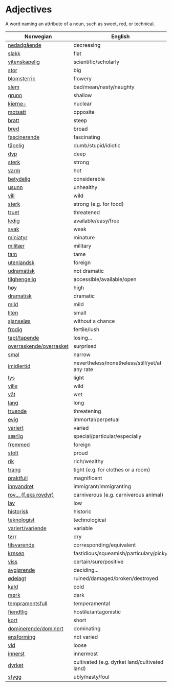 # Adjectives

A word naming an attribute of a noun, such as sweet, red, or technical.

| Norwegian | English |
| --- | --- |
| [nedadgående](https://www.ordnett.no/search?language=no&phrase=nedadgående) | decreasing |
| [slakk](https://www.ordnett.no/search?language=no&phrase=slakk) | flat |
| [vitenskapelig](https://www.ordnett.no/search?language=no&phrase=vitenskapelig) | scientific/scholarly |
| [stor](https://www.ordnett.no/search?language=no&phrase=stor) | big |
| [blomsterrik](https://www.ordnett.no/search?language=no&phrase=blomsterrik) | flowery |
| [slem](https://www.ordnett.no/search?language=no&phrase=slem) | bad/mean/nasty/naughty |
| [grunn](https://www.ordnett.no/search?language=no&phrase=grunn) | shallow |
| [kjerne-](https://www.ordnett.no/search?language=no&phrase=kjerne-) | nuclear |
| [motsatt](https://www.ordnett.no/search?language=no&phrase=motsatt) | opposite |
| [bratt](https://www.ordnett.no/search?language=no&phrase=bratt) | steep |
| [bred](https://www.ordnett.no/search?language=no&phrase=bred) | broad |
| [fascinerende](https://www.ordnett.no/search?language=no&phrase=fascinerende) | fascinating |
| [tåpelig](https://www.ordnett.no/search?language=no&phrase=tåpelig) | dumb/stupid/idiotic |
| [dyp](https://www.ordnett.no/search?language=no&phrase=dyp) | deep |
| [sterk](https://www.ordnett.no/search?language=no&phrase=sterk) | strong |
| [varm](https://www.ordnett.no/search?language=no&phrase=varm) | hot |
| [betydelig](https://www.ordnett.no/search?language=no&phrase=betydelig) | considerable |
| [usunn](https://www.ordnett.no/search?language=no&phrase=usunn) | unhealthy |
| [vill](https://www.ordnett.no/search?language=no&phrase=vill) | wild |
| [sterk](https://www.ordnett.no/search?language=no&phrase=sterk) | strong (e.g. for food) |
| [truet](https://www.ordnett.no/search?language=no&phrase=truet) | threatened |
| [ledig](https://www.ordnett.no/search?language=no&phrase=ledig) | available/easy/free |
| [svak](https://www.ordnett.no/search?language=no&phrase=svak) | weak |
| [miniatyr](https://www.ordnett.no/search?language=no&phrase=miniatyr) | minature |
| [militær](https://www.ordnett.no/search?language=no&phrase=militær) | military |
| [tam](https://www.ordnett.no/search?language=no&phrase=tam) | tame |
| [utenlandsk](https://www.ordnett.no/search?language=no&phrase=utenlandsk) | foreign |
| [udramatisk](https://www.ordnett.no/search?language=no&phrase=udramatisk) | not dramatic |
| [tilghengelig](https://www.ordnett.no/search?language=no&phrase=tilghengelig) | accessible/available/open |
| [høy](https://www.ordnett.no/search?language=no&phrase=høy) | high |
| [dramatisk](https://www.ordnett.no/search?language=no&phrase=dramatisk) | dramatic |
| [mild](https://www.ordnett.no/search?language=no&phrase=mild) | mild |
| [liten](https://www.ordnett.no/search?language=no&phrase=liten) | small |
| [sjanseløs](https://www.ordnett.no/search?language=no&phrase=sjanseløs) | without a chance |
| [frodig](https://www.ordnett.no/search?language=no&phrase=frodig) | fertile/lush |
| [tapt/tapende](https://www.ordnett.no/search?language=no&phrase=tapt/tapende) | losing... |
| [overraskende/overrasket](https://www.ordnett.no/search?language=no&phrase=overraskende/overrasket) | surprised |
| [smal](https://www.ordnett.no/search?language=no&phrase=smal) | narrow |
| [imidlertid](https://www.ordnett.no/search?language=no&phrase=imidlertid) | nevertheless/nonetheless/still/yet/at any rate |
| [lys](https://www.ordnett.no/search?language=no&phrase=lys) | light |
| [ville](https://www.ordnett.no/search?language=no&phrase=ville) | wild |
| [våt](https://www.ordnett.no/search?language=no&phrase=våt) | wet |
| [lang](https://www.ordnett.no/search?language=no&phrase=lang) | long |
| [truende](https://www.ordnett.no/search?language=no&phrase=truende) | threatening |
| [evig](https://www.ordnett.no/search?language=no&phrase=evig) | immortal/perpetual |
| [variert](https://www.ordnett.no/search?language=no&phrase=variert) | varied |
| [særlig](https://www.ordnett.no/search?language=no&phrase=særlig) | special/particular/especially |
| [fremmed](https://www.ordnett.no/search?language=no&phrase=fremmed) | foreign |
| [stolt](https://www.ordnett.no/search?language=no&phrase=stolt) | proud |
| [rik](https://www.ordnett.no/search?language=no&phrase=rik) | rich/wealthy |
| [trang](https://www.ordnett.no/search?language=no&phrase=trang) | tight (e.g. for clothes or a room) |
| [praktfull](https://www.ordnett.no/search?language=no&phrase=praktfull) | magnificent |
| [innvandret](https://www.ordnett.no/search?language=no&phrase=innvandret) | immigrant/immigranting |
| [rov... (f.eks rovdyr)](https://www.ordnett.no/search?language=no&phrase=rov...%20(f.eks%20rovdyr)) | carniverous (e.g. carniverous animal) |
| [lav](https://www.ordnett.no/search?language=no&phrase=lav) | low |
| [historisk](https://www.ordnett.no/search?language=no&phrase=historisk) | historic |
| [teknologist](https://www.ordnett.no/search?language=no&phrase=teknologist) | technological |
| [variert/variende](https://www.ordnett.no/search?language=no&phrase=variert/variende) | variable |
| [tørr](https://www.ordnett.no/search?language=no&phrase=tørr) | dry |
| [tilsvarende](https://www.ordnett.no/search?language=no&phrase=tilsvarende) | corresponding/equivalent |
| [kresen](https://www.ordnett.no/search?language=no&phrase=kresen) | fastidious/squeamish/particulary/picky |
| [viss](https://www.ordnett.no/search?language=no&phrase=viss) | certain/sure/positive |
| [avgjørende](https://www.ordnett.no/search?language=no&phrase=avgjørende) | deciding... |
| [ødelagt](https://www.ordnett.no/search?language=no&phrase=ødelagt) | ruined/damaged/broken/destroyed |
| [kald](https://www.ordnett.no/search?language=no&phrase=kald) | cold |
| [mørk](https://www.ordnett.no/search?language=no&phrase=mørk) | dark |
| [tempramentsfull](https://www.ordnett.no/search?language=no&phrase=tempramentsfull) | temperamental |
| [fiendtlig](https://www.ordnett.no/search?language=no&phrase=fiendtlig) | hostile/antagonistic |
| [kort](https://www.ordnett.no/search?language=no&phrase=kort) | short |
| [dominerende/dominert](https://www.ordnett.no/search?language=no&phrase=dominerende/dominert) | dominating |
| [ensforming](https://www.ordnett.no/search?language=no&phrase=ensforming) | not varied |
| [vid](https://www.ordnett.no/search?language=no&phrase=vid) | loose |
| [innerst](https://www.ordnett.no/search?language=no&phrase=innerst) | innermost |
| [dyrket](https://www.ordnett.no/search?language=no&phrase=dyrket) | cultivated (e.g. dyrket land/cultivated land) |
| [stygg](https://www.ordnett.no/search?language=no&phrase=stygg) | ubly/nasty/foul |

